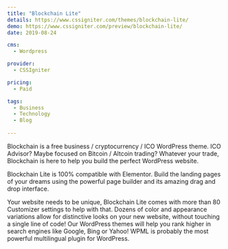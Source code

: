 ```yaml
---
title: "Blockchain Lite"
details: https://www.cssigniter.com/themes/blockchain-lite/
demo: https://www.cssigniter.com/preview/blockchain-lite/
date: 2019-08-24

cms: 
  - Wordpress

provider: 
  - CSSIgniter

pricing:
  - Paid

tags:
  - Business
  - Technology
  - Blog
  
---
```


Blockchain is a free business / cryptocurrency / ICO WordPress theme. ICO Advisor? Maybe focused on Bitcoin / Altcoin trading? Whatever your trade, Blockchain is here to help you build the perfect WordPress website.

Blockchain Lite is 100% compatible with Elementor. Build the landing pages of your dreams using the powerful page builder and its amazing drag and drop interface.

Your website needs to be unique, Blockchain Lite comes with more than 80 Customizer settings to help with that. Dozens of color and appearance variations allow for distinctive looks on your new website, without touching a single line of code! Our WordPress themes will help you rank higher in search engines like Google, Bing or Yahoo! WPML is probably the most powerful multilingual plugin for WordPress.